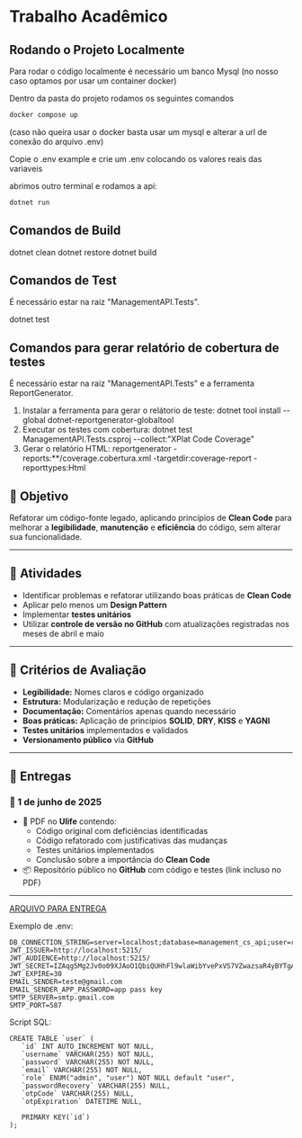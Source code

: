 ﻿# Trabalho Acadêmico

## Rodando o Projeto Localmente

Para rodar o código localmente é necessário um banco Mysql (no nosso caso optamos por usar um container docker)

Dentro da pasta do projeto rodamos os seguintes comandos

```bash
docker compose up
```

(caso não queira usar o docker basta usar um mysql e alterar a url de conexão do arquivo .env)

Copie o .env example e crie um .env colocando os valores reais das variaveis

abrimos outro terminal e rodamos a api:

```bash
dotnet run
```

## Comandos de Build

dotnet clean
dotnet restore
dotnet build

## Comandos de Test

É necessário estar na raiz "ManagementAPI.Tests".

dotnet test

## Comandos para gerar relatório de cobertura de testes

É necessário estar na raiz "ManagementAPI.Tests" e a ferramenta ReportGenerator.

1. Instalar a ferramenta para gerar o relátorio de teste: dotnet tool install --global dotnet-reportgenerator-globaltool
2. Executar os testes com cobertura: dotnet test ManagementAPI.Tests.csproj --collect:"XPlat Code Coverage"
3. Gerar o relatório HTML: reportgenerator -reports:\*\*/coverage.cobertura.xml -targetdir:coverage-report -reporttypes:Html

## 🎯 Objetivo

Refatorar um código-fonte legado, aplicando princípios de **Clean Code** para melhorar a **legibilidade**, **manutenção** e **eficiência** do código, sem alterar sua funcionalidade.

---

## 📌 Atividades

- Identificar problemas e refatorar utilizando boas práticas de **Clean Code**
- Aplicar pelo menos um **Design Pattern**
- Implementar **testes unitários**
- Utilizar **controle de versão no GitHub** com atualizações registradas nos meses de abril e maio

---

## 📝 Critérios de Avaliação

- **Legibilidade:** Nomes claros e código organizado
- **Estrutura:** Modularização e redução de repetições
- **Documentação:** Comentários apenas quando necessário
- **Boas práticas:** Aplicação de princípios **SOLID**, **DRY**, **KISS** e **YAGNI**
- **Testes unitários** implementados e validados
- **Versionamento público** via **GitHub**

---

## 📅 Entregas

### 📌 1 de junho de 2025

- 📄 PDF no **Ulife** contendo:
  - Código original com deficiências identificadas
  - Código refatorado com justificativas das mudanças
  - Testes unitários implementados
  - Conclusão sobre a importância do **Clean Code**
- 📦 Repositório público no **GitHub** com código e testes (link incluso no PDF)

---

[ARQUIVO PARA ENTREGA](https://docs.google.com/document/d/12hYDcAg29dHkn7aEFC8bcyYv-Xd_OSCnnwZ3GkMcCf8/edit?usp=sharing)

Exemplo de .env:

```
DB_CONNECTION_STRING=server=localhost;database=management_cs_api;user=root;password=2004;
JWT_ISSUER=http://localhost:5215/
JWT_AUDIENCE=http://localhost:5215/
JWT_SECRET=IZAqg5Mg2Jv0o09XJAoO1QbiQUHhFl9wlaWibYvePxVS7VZwazsaR4yBYTgA893K
JWT_EXPIRE=30
EMAIL_SENDER=teste@gmail.com
EMAIL_SENDER_APP_PASSWORD=app pass key
SMTP_SERVER=smtp.gmail.com
SMTP_PORT=587
```

Script SQL:

```
CREATE TABLE `user` (
   `id` INT AUTO_INCREMENT NOT NULL,
   `username` VARCHAR(255) NOT NULL,
   `password` VARCHAR(255) NOT NULL,
   `email` VARCHAR(255) NOT NULL,
   `role` ENUM("admin", "user") NOT NULL default "user",
   `passwordRecovery` VARCHAR(255) NULL,
   `otpCode` VARCHAR(255) NULL,
   `otpExpiration` DATETIME NULL,

   PRIMARY KEY(`id`)
);
```
